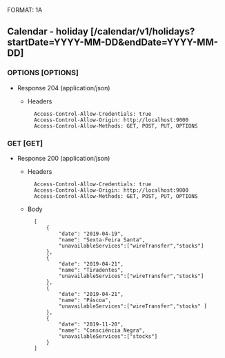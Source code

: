 FORMAT: 1A

## Calendar - holiday [/calendar/v1/holidays?startDate=YYYY-MM-DD&endDate=YYYY-MM-DD]

### OPTIONS [OPTIONS]

+ Response 204 (application/json)

  + Headers

          Access-Control-Allow-Credentials: true
          Access-Control-Allow-Origin: http://localhost:9000
          Access-Control-Allow-Methods: GET, POST, PUT, OPTIONS

### GET [GET]

+ Response 200 (application/json)

  + Headers

          Access-Control-Allow-Credentials: true
          Access-Control-Allow-Origin: http://localhost:9000
          Access-Control-Allow-Methods: GET, POST, PUT, OPTIONS

  + Body

          [
              {
                  "date": "2019-04-19",
                  "name": "Sexta-Feira Santa",
                  "unavailableServices":["wireTransfer","stocks"]
              },
              {
                  "date": "2019-04-21",
                  "name": "Tiradentes",
                  "unavailableServices":["wireTransfer","stocks"]
              },
              {
                  "date": "2019-04-21",
                  "name": "Páscoa",
                  "unavailableServices":["wireTransfer","stocks" ]
              },
              {
                  "date": "2019-11-20",
                  "name": "Consciência Negra",
                  "unavailableServices":["stocks"]
              }
          ]
